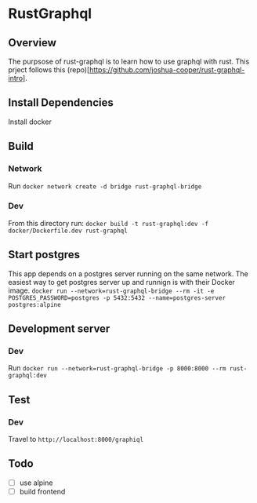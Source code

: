 # RustGraphql

## Overview
The purpsose of rust-graphql is to learn how to use graphql with rust. This prject follows this (repo)[https://github.com/joshua-cooper/rust-graphql-intro]. 

## Install Dependencies
Install docker

## Build
### Network 
Run `docker network create -d bridge rust-graphql-bridge`

### Dev
From this directory run: `docker build -t rust-graphql:dev -f docker/Dockerfile.dev rust-graphql`

## Start postgres

This app depends on a postgres server running on the same network. The easiest way to get postgres server up and runnign is with their Docker image.
`docker run --network=rust-graphql-bridge --rm -it -e POSTGRES_PASSWORD=postgres -p 5432:5432 --name=postgres-server  postgres:alpine`

## Development server
### Dev
Run `docker run --network=rust-graphql-bridge -p 8000:8000 --rm rust-graphql:dev`

## Test
### Dev
Travel to `http://localhost:8000/graphiql`

## Todo
* [ ] use alpine
* [ ] build frontend
